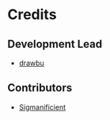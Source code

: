 # Credits

## Development Lead

-   [drawbu](https://https://github.com/drawbu "drawbu")

## Contributors

-   [Sigmanificient](https://github.com/Sigmanificient "Sigmanificient")
